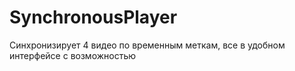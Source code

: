 # SynchronousPlayer

Синхронизирует 4 видео по временным меткам, все в удобном интерфейсе с возможностью 